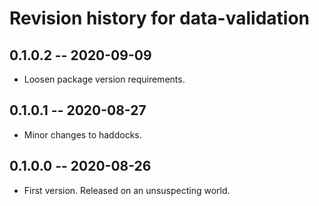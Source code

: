 # Revision history for data-validation

## 0.1.0.2 -- 2020-09-09

* Loosen package version requirements.

## 0.1.0.1 -- 2020-08-27

* Minor changes to haddocks.

## 0.1.0.0 -- 2020-08-26

* First version. Released on an unsuspecting world.
